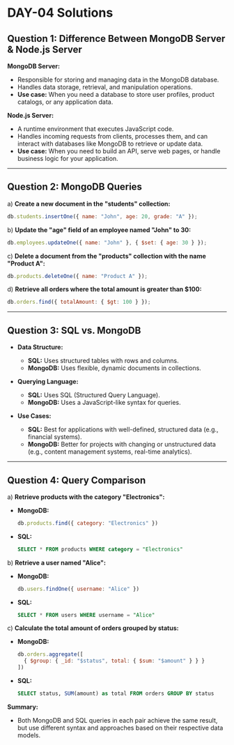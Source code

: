 # DAY-04 Solutions

## Question 1: Difference Between MongoDB Server & Node.js Server

**MongoDB Server:**  
- Responsible for storing and managing data in the MongoDB database.
- Handles data storage, retrieval, and manipulation operations.
- **Use case:** When you need a database to store user profiles, product catalogs, or any application data.

**Node.js Server:**  
- A runtime environment that executes JavaScript code.
- Handles incoming requests from clients, processes them, and can interact with databases like MongoDB to retrieve or update data.
- **Use case:** When you need to build an API, serve web pages, or handle business logic for your application.

---

## Question 2: MongoDB Queries

a) **Create a new document in the "students" collection:**
```javascript
db.students.insertOne({ name: "John", age: 20, grade: "A" });
```

b) **Update the "age" field of an employee named "John" to 30:**
```javascript
db.employees.updateOne({ name: "John" }, { $set: { age: 30 } });
```

c) **Delete a document from the "products" collection with the name "Product A":**
```javascript
db.products.deleteOne({ name: "Product A" });
```

d) **Retrieve all orders where the total amount is greater than $100:**
```javascript
db.orders.find({ totalAmount: { $gt: 100 } });
```

---

## Question 3: SQL vs. MongoDB

- **Data Structure:**  
  - **SQL:** Uses structured tables with rows and columns.
  - **MongoDB:** Uses flexible, dynamic documents in collections.

- **Querying Language:**  
  - **SQL:** Uses SQL (Structured Query Language).
  - **MongoDB:** Uses a JavaScript-like syntax for queries.

- **Use Cases:**  
  - **SQL:** Best for applications with well-defined, structured data (e.g., financial systems).
  - **MongoDB:** Better for projects with changing or unstructured data (e.g., content management systems, real-time analytics).

---

## Question 4: Query Comparison

a) **Retrieve products with the category "Electronics":**  
- **MongoDB:**  
  ```javascript
  db.products.find({ category: "Electronics" })
  ```
- **SQL:**  
  ```sql
  SELECT * FROM products WHERE category = "Electronics"
  ```

b) **Retrieve a user named "Alice":**  
- **MongoDB:**  
  ```javascript
  db.users.findOne({ username: "Alice" })
  ```
- **SQL:**  
  ```sql
  SELECT * FROM users WHERE username = "Alice"
  ```

c) **Calculate the total amount of orders grouped by status:**  
- **MongoDB:**  
  ```javascript
  db.orders.aggregate([
    { $group: { _id: "$status", total: { $sum: "$amount" } } }
  ])
  ```
- **SQL:**  
  ```sql
  SELECT status, SUM(amount) as total FROM orders GROUP BY status
  ```

**Summary:**  
- Both MongoDB and SQL queries in each pair achieve the same result, but use different syntax and approaches based on their respective data models.